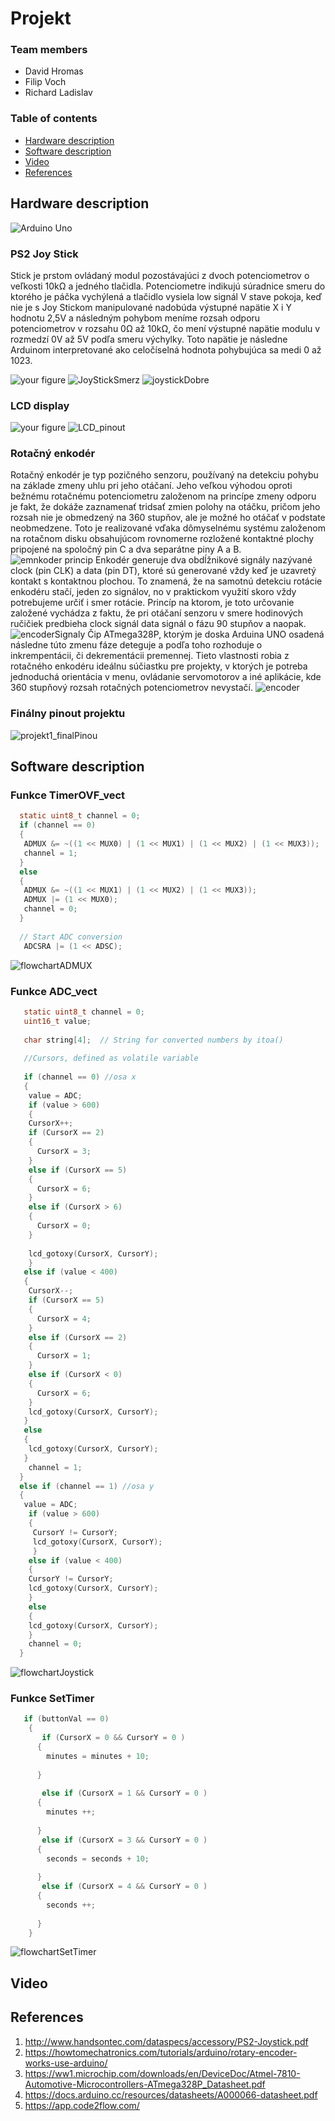 # Projekt 

### Team members

* David Hromas
* Filip Voch
* Richard Ladislav

### Table of contents


* [Hardware description](#hardware)
* [Software description](#software)
* [Video](#video)
* [References](#references)





## Hardware description
![Arduino Uno](https://github.com/davidhro/digital-electronics_2/blob/main/Project_1/pictures/Arduino_uno_pinout.png)

### PS2 Joy Stick
Stick je prstom ovládaný modul pozostávajúci z dvoch potenciometrov o veľkosti 10kΩ a jedného tlačidla. Potenciometre indikujú súradnice smeru do ktorého je páčka vychýlená a tlačidlo vysiela low signál
V stave pokoja, keď nie je s Joy Stickom manipulované nadobúda výstupné napätie X i Y hodnotu 2,5V a následným pohybom meníme rozsah odporu potenciometrov v rozsahu 0Ω až 10kΩ, čo mení výstupné napätie modulu v rozmedzí 0V až 5V podľa smeru výchylky. Toto napätie je následne Arduinom interpretované ako celočíselná hodnota pohybujúca sa medi  0 až 1023.

![your figure](https://github.com/davidhro/digital-electronics_2/blob/main/Project_1/pictures/Joystick_pinout.png)
![JoyStickSmerz](https://user-images.githubusercontent.com/99683944/205034556-a86ae40a-1e32-45dd-8896-14e67f004670.png)
![joystickDobre](https://user-images.githubusercontent.com/99683944/205034636-049df2af-aab6-4d67-9917-56e2f35a5b18.png)

### LCD display

![your figure](https://github.com/davidhro/digital-electronics_2/blob/main/Project_1/pictures/LCD_pinout.png)
![LCD_pinout](https://user-images.githubusercontent.com/99683944/205039905-d8dde4cb-79b3-4df0-93b8-fbf0b47b5101.png)


### Rotačný enkodér
Rotačný enkodér je typ pozičného senzoru, používaný na detekciu pohybu na základe zmeny uhlu pri jeho otáčaní. Jeho veľkou výhodou oproti bežnému rotačnému potenciometru založenom na princípe zmeny odporu je fakt, že dokáže zaznamenať tridsať zmien polohy na otáčku, pričom jeho rozsah nie je obmedzený na 360 stupňov, ale je možné ho otáčať v podstate neobmedzene. Toto je realizované vďaka dômyselnému systému založenom na rotačnom disku obsahujúcom rovnomerne rozložené kontaktné plochy pripojené na spoločný pin C a dva separátne piny A a B.
![emnkoder princip](https://user-images.githubusercontent.com/99683944/205701989-74b76092-c505-4c1f-9460-7877281fd28f.png)
Enkodér generuje dva obdĺžnikové signály nazývané clock (pin CLK) a data (pin DT), ktoré sú generované vždy keď je uzavretý kontakt s kontaktnou plochou. To znamená, že na samotnú detekciu rotácie enkodéru stačí, jeden zo signálov, no v praktickom využití skoro vždy potrebujeme určiť i smer rotácie. Princíp na ktorom, je toto určovanie založené vychádza z faktu, že pri otáčaní senzoru v smere hodinových ručičiek predbieha clock signál data signál o fázu 90 stupňov a naopak.
![encoderSignaly](https://user-images.githubusercontent.com/99683944/205702402-56fd4a53-ed80-4a50-87b9-a4a589fb50a1.png)
Čip ATmega328P, ktorým je doska Arduina UNO osadená následne túto zmenu fáze deteguje a podľa toho rozhoduje o inkrempentácii, či dekrementácii premennej. Tieto vlastnosti robia z rotačného enkodéru ideálnu súčiastku pre projekty, v ktorých je potreba jednoduchá orientácia v menu, ovládanie servomotorov a iné aplikácie, kde 360 stupňový rozsah rotačných potenciometrov nevystačí. 
![encoder](https://user-images.githubusercontent.com/99683944/205036515-bb7ead21-4897-4920-b1be-1d6879a7a050.png)

### Finálny pinout projektu

![projekt1_finalPinou](https://user-images.githubusercontent.com/99683944/205702651-b4dd97b1-2299-4d3a-82a2-d01c4f0b3459.png)


## Software description

### Funkce TimerOVF_vect
 ```c
   static uint8_t channel = 0;
   if (channel == 0)
   {
    ADMUX &= ~((1 << MUX0) | (1 << MUX1) | (1 << MUX2) | (1 << MUX3));
    channel = 1;
   }
   else
   {
    ADMUX &= ~((1 << MUX1) | (1 << MUX2) | (1 << MUX3));
    ADMUX |= (1 << MUX0);
    channel = 0;
   }
    
   // Start ADC conversion
    ADCSRA |= (1 << ADSC);

   ```
![flowchartADMUX](https://user-images.githubusercontent.com/99683944/205927797-109ba625-1778-44eb-b8ba-52f494f3f20b.png)

### Funkce ADC_vect
 ```c
    static uint8_t channel = 0;
    uint16_t value;
   
    char string[4];  // String for converted numbers by itoa()
   
    //Cursors, defined as volatile variable
   
    if (channel == 0) //osa x
    {
     value = ADC;
     if (value > 600)
     {
     CursorX++;
     if (CursorX == 2)
     {
       CursorX = 3;
     }
     else if (CursorX == 5)
     {
       CursorX = 6;
     }
     else if (CursorX > 6)
     {
       CursorX = 0;
     }
         
     lcd_gotoxy(CursorX, CursorY);
     }
    else if (value < 400)
    {
     CursorX--;
     if (CursorX == 5)
     {
       CursorX = 4;
     }
     else if (CursorX == 2)
     {
       CursorX = 1;
     }
     else if (CursorX < 0)
     {
       CursorX = 6;
     }
     lcd_gotoxy(CursorX, CursorY);
    }
    else
    {
     lcd_gotoxy(CursorX, CursorY);
    }
     channel = 1;
   }
   else if (channel == 1) //osa y
   {
    value = ADC;
     if (value > 600)
     {
      CursorY != CursorY;
      lcd_gotoxy(CursorX, CursorY);
      }
     else if (value < 400)
     {
     CursorY != CursorY;
     lcd_gotoxy(CursorX, CursorY);
     }
     else
     {
     lcd_gotoxy(CursorX, CursorY);
     }
     channel = 0;
   }
   ```
![flowchartJoystick](https://github.com/davidhro/digital-electronics_2/blob/main/Project_1/pictures/flowchart_adc.png)

### Funkce SetTimer
```c
   if (buttonVal == 0)
    {
       if (CursorX = 0 && CursorY = 0 )
      {
        minutes = minutes + 10;
       
      }
       
       else if (CursorX = 1 && CursorY = 0 )
      {
        minutes ++;
       
      } 
       else if (CursorX = 3 && CursorY = 0 )
      {
        seconds = seconds + 10;
       
      } 
       else if (CursorX = 4 && CursorY = 0 )
      {
        seconds ++;
       
      } 
    }
```
![flowchartSetTimer](https://user-images.githubusercontent.com/99683944/205927833-6f11ed96-a3ac-4330-87e5-f5cb927f9fc3.png)





## Video


## References

1. http://www.handsontec.com/dataspecs/accessory/PS2-Joystick.pdf
2. https://howtomechatronics.com/tutorials/arduino/rotary-encoder-works-use-arduino/
3. https://ww1.microchip.com/downloads/en/DeviceDoc/Atmel-7810-Automotive-Microcontrollers-ATmega328P_Datasheet.pdf
4. https://docs.arduino.cc/resources/datasheets/A000066-datasheet.pdf
5. https://app.code2flow.com/
